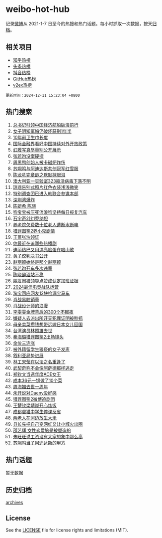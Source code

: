 # weibo-hot-hub

记录[微博](https://www.weibo.com)从 2021-1-7 日至今的热搜和热门话题。每小时抓取一次数据，按天[归档](archives)。

## 相关项目

- [知乎热榜](https://github.com/snaildev/zhihu-hot-hub)
- [头条热榜](https://github.com/snaildev/toutiao-hot-hub)
- [抖音热榜](https://github.com/snaildev/douyin-hot-hub)
- [GitHub热榜](https://github.com/snaildev/github-hot-hub)
- [v2ex热榜](https://github.com/snaildev/v2ex-hot-hub)


`更新时间：2024-12-11 15:23:04 +0800`

## 热门搜索

1. [总书记引领中国经济航船破浪前行](https://m.weibo.cn/search?containerid=100103type%3D1%26t%3D10%26q%3D%23%E6%80%BB%E4%B9%A6%E8%AE%B0%E5%BC%95%E9%A2%86%E4%B8%AD%E5%9B%BD%E7%BB%8F%E6%B5%8E%E8%88%AA%E8%88%B9%E7%A0%B4%E6%B5%AA%E5%89%8D%E8%A1%8C%23&stream_entry_id=51&isnewpage=1&extparam=seat%3D1%26pos%3D0%26q%3D%2523%25E6%2580%25BB%25E4%25B9%25A6%25E8%25AE%25B0%25E5%25BC%2595%25E9%25A2%2586%25E4%25B8%25AD%25E5%259B%25BD%25E7%25BB%258F%25E6%25B5%258E%25E8%2588%25AA%25E8%2588%25B9%25E7%25A0%25B4%25E6%25B5%25AA%25E5%2589%258D%25E8%25A1%258C%2523%26cate%3D10103%26dgr%3D0%26c_type%3D51%26filter_type%3Drealtimehot%26stream_entry_id%3D51%26display_time%3D1733901783%26pre_seqid%3D17339017831980412484771)
1. [女子明知军婚仍破坏获刑1年半](https://m.weibo.cn/search?containerid=100103type%3D1%26t%3D10%26q%3D%23%E5%A5%B3%E5%AD%90%E6%98%8E%E7%9F%A5%E5%86%9B%E5%A9%9A%E4%BB%8D%E7%A0%B4%E5%9D%8F%E8%8E%B7%E5%88%911%E5%B9%B4%E5%8D%8A%23&stream_entry_id=31&isnewpage=1&extparam=seat%3D1%26c_type%3D31%26cate%3D5001%26dgr%3D0%26stream_entry_id%3D31%26q%3D%2523%25E5%25A5%25B3%25E5%25AD%2590%25E6%2598%258E%25E7%259F%25A5%25E5%2586%259B%25E5%25A9%259A%25E4%25BB%258D%25E7%25A0%25B4%25E5%259D%258F%25E8%258E%25B7%25E5%2588%25911%25E5%25B9%25B4%25E5%258D%258A%2523%26flag%3D2%26pos%3D0%26lcate%3D5001%26realpos%3D1%26filter_type%3Drealtimehot%26band_rank%3D1%26display_time%3D1733901783%26pre_seqid%3D17339017831980412484771)
1. [10年前卫生巾长度](https://m.weibo.cn/search?containerid=100103type%3D1%26t%3D10%26q%3D%2310%E5%B9%B4%E5%89%8D%E5%8D%AB%E7%94%9F%E5%B7%BE%E9%95%BF%E5%BA%A6%23&stream_entry_id=31&isnewpage=1&extparam=seat%3D1%26c_type%3D31%26cate%3D5001%26dgr%3D0%26stream_entry_id%3D31%26q%3D%252310%25E5%25B9%25B4%25E5%2589%258D%25E5%258D%25AB%25E7%2594%259F%25E5%25B7%25BE%25E9%2595%25BF%25E5%25BA%25A6%2523%26flag%3D0%26pos%3D1%26lcate%3D5001%26realpos%3D2%26filter_type%3Drealtimehot%26band_rank%3D2%26display_time%3D1733901783%26pre_seqid%3D17339017831980412484771)
1. [国际金融界看好中国持续对外开放政策](https://m.weibo.cn/search?containerid=100103type%3D1%26t%3D10%26q%3D%23%E5%9B%BD%E9%99%85%E9%87%91%E8%9E%8D%E7%95%8C%E7%9C%8B%E5%A5%BD%E4%B8%AD%E5%9B%BD%E6%8C%81%E7%BB%AD%E5%AF%B9%E5%A4%96%E5%BC%80%E6%94%BE%E6%94%BF%E7%AD%96%23&stream_entry_id=31&isnewpage=1&extparam=seat%3D1%26c_type%3D31%26cate%3D5001%26dgr%3D0%26stream_entry_id%3D31%26q%3D%2523%25E5%259B%25BD%25E9%2599%2585%25E9%2587%2591%25E8%259E%258D%25E7%2595%258C%25E7%259C%258B%25E5%25A5%25BD%25E4%25B8%25AD%25E5%259B%25BD%25E6%258C%2581%25E7%25BB%25AD%25E5%25AF%25B9%25E5%25A4%2596%25E5%25BC%2580%25E6%2594%25BE%25E6%2594%25BF%25E7%25AD%2596%2523%26flag%3D0%26pos%3D2%26lcate%3D5001%26realpos%3D3%26filter_type%3Drealtimehot%26band_rank%3D3%26display_time%3D1733901783%26pre_seqid%3D17339017831980412484771)
1. [虹膜写真尽量别公开展示](https://m.weibo.cn/search?containerid=100103type%3D1%26t%3D10%26q%3D%23%E8%99%B9%E8%86%9C%E5%86%99%E7%9C%9F%E5%B0%BD%E9%87%8F%E5%88%AB%E5%85%AC%E5%BC%80%E5%B1%95%E7%A4%BA%23&stream_entry_id=31&isnewpage=1&extparam=seat%3D1%26c_type%3D31%26cate%3D5001%26dgr%3D0%26stream_entry_id%3D31%26q%3D%2523%25E8%2599%25B9%25E8%2586%259C%25E5%2586%2599%25E7%259C%259F%25E5%25B0%25BD%25E9%2587%258F%25E5%2588%25AB%25E5%2585%25AC%25E5%25BC%2580%25E5%25B1%2595%25E7%25A4%25BA%2523%26flag%3D0%26pos%3D3%26lcate%3D5001%26realpos%3D4%26filter_type%3Drealtimehot%26band_rank%3D4%26display_time%3D1733901783%26pre_seqid%3D17339017831980412484771)
1. [张若昀没案硬探](https://m.weibo.cn/search?containerid=100103type%3D1%26t%3D10%26q%3D%23%E5%BC%A0%E8%8B%A5%E6%98%80%E6%B2%A1%E6%A1%88%E7%A1%AC%E6%8E%A2%23&stream_entry_id=31&isnewpage=1&extparam=seat%3D1%26c_type%3D31%26cate%3D5001%26dgr%3D0%26stream_entry_id%3D31%26q%3D%2523%25E5%25BC%25A0%25E8%258B%25A5%25E6%2598%2580%25E6%25B2%25A1%25E6%25A1%2588%25E7%25A1%25AC%25E6%258E%25A2%2523%26flag%3D1%26pos%3D4%26lcate%3D5001%26realpos%3D5%26filter_type%3Drealtimehot%26band_rank%3D5%26display_time%3D1733901783%26pre_seqid%3D17339017831980412484771)
1. [周黑鸭创始人被卡磁炉炸伤](https://m.weibo.cn/search?containerid=100103type%3D1%26t%3D10%26q%3D%23%E5%91%A8%E9%BB%91%E9%B8%AD%E5%88%9B%E5%A7%8B%E4%BA%BA%E8%A2%AB%E5%8D%A1%E7%A3%81%E7%82%89%E7%82%B8%E4%BC%A4%23&stream_entry_id=31&isnewpage=1&extparam=seat%3D1%26c_type%3D31%26cate%3D5001%26dgr%3D0%26stream_entry_id%3D31%26q%3D%2523%25E5%2591%25A8%25E9%25BB%2591%25E9%25B8%25AD%25E5%2588%259B%25E5%25A7%258B%25E4%25BA%25BA%25E8%25A2%25AB%25E5%258D%25A1%25E7%25A3%2581%25E7%2582%2589%25E7%2582%25B8%25E4%25BC%25A4%2523%26flag%3D0%26pos%3D5%26lcate%3D5001%26realpos%3D6%26filter_type%3Drealtimehot%26band_rank%3D6%26display_time%3D1733901783%26pre_seqid%3D17339017831980412484771)
1. [苏翊鸣与阿迪达斯共创冠军红雪服](https://m.weibo.cn/search?containerid=100103type%3D1%26t%3D10%26q%3D%23%E8%8B%8F%E7%BF%8A%E9%B8%A3%E4%B8%8E%E9%98%BF%E8%BF%AA%E8%BE%BE%E6%96%AF%E5%85%B1%E5%88%9B%E5%86%A0%E5%86%9B%E7%BA%A2%E9%9B%AA%E6%9C%8D%23&stream_entry_id=31&isnewpage=1&extparam=seat%3D1%26c_type%3D31%26is_ad_pos%3D1%26cate%3D5001%26dgr%3D0%26stream_entry_id%3D31%26q%3D%2523%25E8%258B%258F%25E7%25BF%258A%25E9%25B8%25A3%25E4%25B8%258E%25E9%2598%25BF%25E8%25BF%25AA%25E8%25BE%25BE%25E6%2596%25AF%25E5%2585%25B1%25E5%2588%259B%25E5%2586%25A0%25E5%2586%259B%25E7%25BA%25A2%25E9%259B%25AA%25E6%259C%258D%2523%26topic_ad%3D1%26adid%3D267734%26filter_type%3Drealtimehot%26pos%3D6%26lcate%3D5001%26band_rank%3D7%26display_time%3D1733901783%26pre_seqid%3D17339017831980412484771)
1. [陈龙吼完章龄之默默抹眼泪](https://m.weibo.cn/search?containerid=100103type%3D1%26t%3D10%26q%3D%E9%99%88%E9%BE%99%E5%90%BC%E5%AE%8C%E7%AB%A0%E9%BE%84%E4%B9%8B%E9%BB%98%E9%BB%98%E6%8A%B9%E7%9C%BC%E6%B3%AA&stream_entry_id=31&isnewpage=1&extparam=seat%3D1%26c_type%3D31%26cate%3D5001%26dgr%3D0%26stream_entry_id%3D31%26q%3D%25E9%2599%2588%25E9%25BE%2599%25E5%2590%25BC%25E5%25AE%258C%25E7%25AB%25A0%25E9%25BE%2584%25E4%25B9%258B%25E9%25BB%2598%25E9%25BB%2598%25E6%258A%25B9%25E7%259C%25BC%25E6%25B3%25AA%26flag%3D1%26pos%3D7%26lcate%3D5001%26realpos%3D7%26filter_type%3Drealtimehot%26band_rank%3D7%26display_time%3D1733901783%26pre_seqid%3D17339017831980412484771)
1. [澳大利亚一实验室323瓶活病毒下落不明](https://m.weibo.cn/search?containerid=100103type%3D1%26t%3D10%26q%3D%23%E6%BE%B3%E5%A4%A7%E5%88%A9%E4%BA%9A%E4%B8%80%E5%AE%9E%E9%AA%8C%E5%AE%A4323%E7%93%B6%E6%B4%BB%E7%97%85%E6%AF%92%E4%B8%8B%E8%90%BD%E4%B8%8D%E6%98%8E%23&stream_entry_id=31&isnewpage=1&extparam=seat%3D1%26c_type%3D31%26cate%3D5001%26dgr%3D0%26stream_entry_id%3D31%26q%3D%2523%25E6%25BE%25B3%25E5%25A4%25A7%25E5%2588%25A9%25E4%25BA%259A%25E4%25B8%2580%25E5%25AE%259E%25E9%25AA%258C%25E5%25AE%25A4323%25E7%2593%25B6%25E6%25B4%25BB%25E7%2597%2585%25E6%25AF%2592%25E4%25B8%258B%25E8%2590%25BD%25E4%25B8%258D%25E6%2598%258E%2523%26flag%3D0%26pos%3D8%26lcate%3D5001%26realpos%3D8%26filter_type%3Drealtimehot%26band_rank%3D8%26display_time%3D1733901783%26pre_seqid%3D17339017831980412484771)
1. [琼瑶告别式照片红色衣装浅浅微笑](https://m.weibo.cn/search?containerid=100103type%3D1%26t%3D10%26q%3D%23%E7%90%BC%E7%91%B6%E5%91%8A%E5%88%AB%E5%BC%8F%E7%85%A7%E7%89%87%E7%BA%A2%E8%89%B2%E8%A1%A3%E8%A3%85%E6%B5%85%E6%B5%85%E5%BE%AE%E7%AC%91%23&stream_entry_id=31&isnewpage=1&extparam=seat%3D1%26c_type%3D31%26cate%3D5001%26dgr%3D0%26stream_entry_id%3D31%26q%3D%2523%25E7%2590%25BC%25E7%2591%25B6%25E5%2591%258A%25E5%2588%25AB%25E5%25BC%258F%25E7%2585%25A7%25E7%2589%2587%25E7%25BA%25A2%25E8%2589%25B2%25E8%25A1%25A3%25E8%25A3%2585%25E6%25B5%2585%25E6%25B5%2585%25E5%25BE%25AE%25E7%25AC%2591%2523%26flag%3D1%26pos%3D9%26lcate%3D5001%26realpos%3D9%26filter_type%3Drealtimehot%26band_rank%3D9%26display_time%3D1733901783%26pre_seqid%3D17339017831980412484771)
1. [特别调查团已进入韩联合参谋本部](https://m.weibo.cn/search?containerid=100103type%3D1%26t%3D10%26q%3D%23%E7%89%B9%E5%88%AB%E8%B0%83%E6%9F%A5%E5%9B%A2%E5%B7%B2%E8%BF%9B%E5%85%A5%E9%9F%A9%E8%81%94%E5%90%88%E5%8F%82%E8%B0%8B%E6%9C%AC%E9%83%A8%23&stream_entry_id=31&isnewpage=1&extparam=seat%3D1%26c_type%3D31%26cate%3D5001%26dgr%3D0%26stream_entry_id%3D31%26q%3D%2523%25E7%2589%25B9%25E5%2588%25AB%25E8%25B0%2583%25E6%259F%25A5%25E5%259B%25A2%25E5%25B7%25B2%25E8%25BF%259B%25E5%2585%25A5%25E9%259F%25A9%25E8%2581%2594%25E5%2590%2588%25E5%258F%2582%25E8%25B0%258B%25E6%259C%25AC%25E9%2583%25A8%2523%26flag%3D1%26pos%3D10%26lcate%3D5001%26realpos%3D10%26filter_type%3Drealtimehot%26band_rank%3D10%26display_time%3D1733901783%26pre_seqid%3D17339017831980412484771)
1. [深圳湾爆炸](https://m.weibo.cn/search?containerid=100103type%3D1%26t%3D10%26q%3D%E6%B7%B1%E5%9C%B3%E6%B9%BE%E7%88%86%E7%82%B8&stream_entry_id=31&isnewpage=1&extparam=seat%3D1%26c_type%3D31%26cate%3D5001%26dgr%3D0%26stream_entry_id%3D31%26q%3D%25E6%25B7%25B1%25E5%259C%25B3%25E6%25B9%25BE%25E7%2588%2586%25E7%2582%25B8%26flag%3D1%26pos%3D11%26lcate%3D5001%26realpos%3D11%26filter_type%3Drealtimehot%26band_rank%3D11%26display_time%3D1733901783%26pre_seqid%3D17339017831980412484771)
1. [陈妍希 陈晓](https://m.weibo.cn/search?containerid=100103type%3D1%26t%3D10%26q%3D%E9%99%88%E5%A6%8D%E5%B8%8C+%E9%99%88%E6%99%93&stream_entry_id=31&isnewpage=1&extparam=seat%3D1%26c_type%3D31%26cate%3D5001%26dgr%3D0%26stream_entry_id%3D31%26q%3D%25E9%2599%2588%25E5%25A6%258D%25E5%25B8%258C%2520%25E9%2599%2588%25E6%2599%2593%26flag%3D2%26pos%3D12%26lcate%3D5001%26realpos%3D12%26filter_type%3Drealtimehot%26band_rank%3D12%26display_time%3D1733901783%26pre_seqid%3D17339017831980412484771)
1. [狗宝宝被压死流浪狗坚持每日报复汽车](https://m.weibo.cn/search?containerid=100103type%3D1%26t%3D10%26q%3D%23%E7%8B%97%E5%AE%9D%E5%AE%9D%E8%A2%AB%E5%8E%8B%E6%AD%BB%E6%B5%81%E6%B5%AA%E7%8B%97%E5%9D%9A%E6%8C%81%E6%AF%8F%E6%97%A5%E6%8A%A5%E5%A4%8D%E6%B1%BD%E8%BD%A6%23&stream_entry_id=31&isnewpage=1&extparam=seat%3D1%26c_type%3D31%26cate%3D5001%26dgr%3D0%26stream_entry_id%3D31%26q%3D%2523%25E7%258B%2597%25E5%25AE%259D%25E5%25AE%259D%25E8%25A2%25AB%25E5%258E%258B%25E6%25AD%25BB%25E6%25B5%2581%25E6%25B5%25AA%25E7%258B%2597%25E5%259D%259A%25E6%258C%2581%25E6%25AF%258F%25E6%2597%25A5%25E6%258A%25A5%25E5%25A4%258D%25E6%25B1%25BD%25E8%25BD%25A6%2523%26flag%3D1%26pos%3D13%26lcate%3D5001%26realpos%3D13%26filter_type%3Drealtimehot%26band_rank%3D13%26display_time%3D1733901783%26pre_seqid%3D17339017831980412484771)
1. [石宇奇2比1乔纳坦](https://m.weibo.cn/search?containerid=100103type%3D1%26t%3D10%26q%3D%E7%9F%B3%E5%AE%87%E5%A5%872%E6%AF%941%E4%B9%94%E7%BA%B3%E5%9D%A6&stream_entry_id=31&isnewpage=1&extparam=seat%3D1%26c_type%3D31%26cate%3D5001%26dgr%3D0%26stream_entry_id%3D31%26q%3D%25E7%259F%25B3%25E5%25AE%2587%25E5%25A5%25872%25E6%25AF%25941%25E4%25B9%2594%25E7%25BA%25B3%25E5%259D%25A6%26flag%3D1%26pos%3D14%26lcate%3D5001%26realpos%3D14%26filter_type%3Drealtimehot%26band_rank%3D14%26display_time%3D1733901783%26pre_seqid%3D17339017831980412484771)
1. [养老院欠费数十位老人遭断水断电](https://m.weibo.cn/search?containerid=100103type%3D1%26t%3D10%26q%3D%23%E5%85%BB%E8%80%81%E9%99%A2%E6%AC%A0%E8%B4%B9%E6%95%B0%E5%8D%81%E4%BD%8D%E8%80%81%E4%BA%BA%E9%81%AD%E6%96%AD%E6%B0%B4%E6%96%AD%E7%94%B5%23&stream_entry_id=31&isnewpage=1&extparam=seat%3D1%26c_type%3D31%26cate%3D5001%26dgr%3D0%26stream_entry_id%3D31%26q%3D%2523%25E5%2585%25BB%25E8%2580%2581%25E9%2599%25A2%25E6%25AC%25A0%25E8%25B4%25B9%25E6%2595%25B0%25E5%258D%2581%25E4%25BD%258D%25E8%2580%2581%25E4%25BA%25BA%25E9%2581%25AD%25E6%2596%25AD%25E6%25B0%25B4%25E6%2596%25AD%25E7%2594%25B5%2523%26flag%3D1%26pos%3D15%26lcate%3D5001%26realpos%3D15%26filter_type%3Drealtimehot%26band_rank%3D15%26display_time%3D1733901783%26pre_seqid%3D17339017831980412484771)
1. [猎罪图鉴2养小鬼剧情](https://m.weibo.cn/search?containerid=100103type%3D1%26t%3D10%26q%3D%23%E7%8C%8E%E7%BD%AA%E5%9B%BE%E9%89%B42%E5%85%BB%E5%B0%8F%E9%AC%BC%E5%89%A7%E6%83%85%23&stream_entry_id=31&isnewpage=1&extparam=seat%3D1%26c_type%3D31%26cate%3D5001%26dgr%3D0%26stream_entry_id%3D31%26q%3D%2523%25E7%258C%258E%25E7%25BD%25AA%25E5%259B%25BE%25E9%2589%25B42%25E5%2585%25BB%25E5%25B0%258F%25E9%25AC%25BC%25E5%2589%25A7%25E6%2583%2585%2523%26flag%3D1%26pos%3D16%26lcate%3D5001%26realpos%3D16%26filter_type%3Drealtimehot%26band_rank%3D16%26display_time%3D1733901783%26pre_seqid%3D17339017831980412484771)
1. [王蔷张浩领证](https://m.weibo.cn/search?containerid=100103type%3D1%26t%3D10%26q%3D%23%E7%8E%8B%E8%94%B7%E5%BC%A0%E6%B5%A9%E9%A2%86%E8%AF%81%23&stream_entry_id=31&isnewpage=1&extparam=seat%3D1%26c_type%3D31%26cate%3D5001%26dgr%3D0%26stream_entry_id%3D31%26q%3D%2523%25E7%258E%258B%25E8%2594%25B7%25E5%25BC%25A0%25E6%25B5%25A9%25E9%25A2%2586%25E8%25AF%2581%2523%26flag%3D2%26pos%3D17%26lcate%3D5001%26realpos%3D17%26filter_type%3Drealtimehot%26band_rank%3D17%26display_time%3D1733901783%26pre_seqid%3D17339017831980412484771)
1. [你最近在追哪些热播剧](https://m.weibo.cn/search?containerid=100103type%3D1%26t%3D10%26q%3D%23%E4%BD%A0%E6%9C%80%E8%BF%91%E5%9C%A8%E8%BF%BD%E5%93%AA%E4%BA%9B%E7%83%AD%E6%92%AD%E5%89%A7%23&stream_entry_id=31&isnewpage=1&extparam=seat%3D1%26c_type%3D31%26cate%3D5001%26dgr%3D0%26stream_entry_id%3D31%26q%3D%2523%25E4%25BD%25A0%25E6%259C%2580%25E8%25BF%2591%25E5%259C%25A8%25E8%25BF%25BD%25E5%2593%25AA%25E4%25BA%259B%25E7%2583%25AD%25E6%2592%25AD%25E5%2589%25A7%2523%26flag%3D1%26pos%3D18%26lcate%3D5001%26realpos%3D18%26filter_type%3Drealtimehot%26band_rank%3D18%26display_time%3D1733901783%26pre_seqid%3D17339017831980412484771)
1. [迪丽热巴又用漂亮脸蛋在唱山歌](https://m.weibo.cn/search?containerid=100103type%3D1%26t%3D10%26q%3D%23%E8%BF%AA%E4%B8%BD%E7%83%AD%E5%B7%B4%E5%8F%88%E7%94%A8%E6%BC%82%E4%BA%AE%E8%84%B8%E8%9B%8B%E5%9C%A8%E5%94%B1%E5%B1%B1%E6%AD%8C%23&stream_entry_id=31&isnewpage=1&extparam=seat%3D1%26c_type%3D31%26cate%3D5001%26dgr%3D0%26stream_entry_id%3D31%26q%3D%2523%25E8%25BF%25AA%25E4%25B8%25BD%25E7%2583%25AD%25E5%25B7%25B4%25E5%258F%2588%25E7%2594%25A8%25E6%25BC%2582%25E4%25BA%25AE%25E8%2584%25B8%25E8%259B%258B%25E5%259C%25A8%25E5%2594%25B1%25E5%25B1%25B1%25E6%25AD%258C%2523%26flag%3D0%26pos%3D19%26lcate%3D5001%26realpos%3D19%26filter_type%3Drealtimehot%26band_rank%3D19%26display_time%3D1733901783%26pre_seqid%3D17339017831980412484771)
1. [黄子佼判决书公开](https://m.weibo.cn/search?containerid=100103type%3D1%26t%3D10%26q%3D%23%E9%BB%84%E5%AD%90%E4%BD%BC%E5%88%A4%E5%86%B3%E4%B9%A6%E5%85%AC%E5%BC%80%23&stream_entry_id=31&isnewpage=1&extparam=seat%3D1%26c_type%3D31%26cate%3D5001%26dgr%3D0%26stream_entry_id%3D31%26q%3D%2523%25E9%25BB%2584%25E5%25AD%2590%25E4%25BD%25BC%25E5%2588%25A4%25E5%2586%25B3%25E4%25B9%25A6%25E5%2585%25AC%25E5%25BC%2580%2523%26flag%3D1%26pos%3D20%26lcate%3D5001%26realpos%3D20%26filter_type%3Drealtimehot%26band_rank%3D20%26display_time%3D1733901783%26pre_seqid%3D17339017831980412484771)
1. [赵丽颖始终是那个赵丽颖](https://m.weibo.cn/search?containerid=100103type%3D1%26t%3D10%26q%3D%23%E8%B5%B5%E4%B8%BD%E9%A2%96%E5%A7%8B%E7%BB%88%E6%98%AF%E9%82%A3%E4%B8%AA%E8%B5%B5%E4%B8%BD%E9%A2%96%23&stream_entry_id=31&isnewpage=1&extparam=seat%3D1%26c_type%3D31%26cate%3D5001%26dgr%3D0%26stream_entry_id%3D31%26q%3D%2523%25E8%25B5%25B5%25E4%25B8%25BD%25E9%25A2%2596%25E5%25A7%258B%25E7%25BB%2588%25E6%2598%25AF%25E9%2582%25A3%25E4%25B8%25AA%25E8%25B5%25B5%25E4%25B8%25BD%25E9%25A2%2596%2523%26flag%3D1%26pos%3D21%26lcate%3D5001%26realpos%3D21%26filter_type%3Drealtimehot%26band_rank%3D21%26display_time%3D1733901783%26pre_seqid%3D17339017831980412484771)
1. [张若昀开车多次违章](https://m.weibo.cn/search?containerid=100103type%3D1%26t%3D10%26q%3D%23%E5%BC%A0%E8%8B%A5%E6%98%80%E5%BC%80%E8%BD%A6%E5%A4%9A%E6%AC%A1%E8%BF%9D%E7%AB%A0%23&stream_entry_id=31&isnewpage=1&extparam=seat%3D1%26c_type%3D31%26cate%3D5001%26dgr%3D0%26stream_entry_id%3D31%26q%3D%2523%25E5%25BC%25A0%25E8%258B%25A5%25E6%2598%2580%25E5%25BC%2580%25E8%25BD%25A6%25E5%25A4%259A%25E6%25AC%25A1%25E8%25BF%259D%25E7%25AB%25A0%2523%26flag%3D2%26pos%3D22%26lcate%3D5001%26realpos%3D22%26filter_type%3Drealtimehot%26band_rank%3D22%26display_time%3D1733901783%26pre_seqid%3D17339017831980412484771)
1. [陈晓醉酒站不稳](https://m.weibo.cn/search?containerid=100103type%3D1%26t%3D10%26q%3D%23%E9%99%88%E6%99%93%E9%86%89%E9%85%92%E7%AB%99%E4%B8%8D%E7%A8%B3%23&stream_entry_id=31&isnewpage=1&extparam=seat%3D1%26c_type%3D31%26cate%3D5001%26dgr%3D0%26stream_entry_id%3D31%26q%3D%2523%25E9%2599%2588%25E6%2599%2593%25E9%2586%2589%25E9%2585%2592%25E7%25AB%2599%25E4%25B8%258D%25E7%25A8%25B3%2523%26flag%3D2%26pos%3D23%26lcate%3D5001%26realpos%3D23%26filter_type%3Drealtimehot%26band_rank%3D23%26display_time%3D1733901783%26pre_seqid%3D17339017831980412484771)
1. [朋友圈被领导点赞成认定加班证据](https://m.weibo.cn/search?containerid=100103type%3D1%26t%3D10%26q%3D%23%E6%9C%8B%E5%8F%8B%E5%9C%88%E8%A2%AB%E9%A2%86%E5%AF%BC%E7%82%B9%E8%B5%9E%E6%88%90%E8%AE%A4%E5%AE%9A%E5%8A%A0%E7%8F%AD%E8%AF%81%E6%8D%AE%23&stream_entry_id=31&isnewpage=1&extparam=seat%3D1%26c_type%3D31%26cate%3D5001%26dgr%3D0%26stream_entry_id%3D31%26q%3D%2523%25E6%259C%258B%25E5%258F%258B%25E5%259C%2588%25E8%25A2%25AB%25E9%25A2%2586%25E5%25AF%25BC%25E7%2582%25B9%25E8%25B5%259E%25E6%2588%2590%25E8%25AE%25A4%25E5%25AE%259A%25E5%258A%25A0%25E7%258F%25AD%25E8%25AF%2581%25E6%258D%25AE%2523%26flag%3D0%26pos%3D24%26lcate%3D5001%26realpos%3D24%26filter_type%3Drealtimehot%26band_rank%3D24%26display_time%3D1733901783%26pre_seqid%3D17339017831980412484771)
1. [2024最佳电竞战队运营](https://m.weibo.cn/search?containerid=100103type%3D1%26t%3D10%26q%3D%232024%E6%9C%80%E4%BD%B3%E7%94%B5%E7%AB%9E%E6%88%98%E9%98%9F%E8%BF%90%E8%90%A5%23&stream_entry_id=31&isnewpage=1&extparam=seat%3D1%26c_type%3D31%26cate%3D5001%26dgr%3D0%26stream_entry_id%3D31%26q%3D%25232024%25E6%259C%2580%25E4%25BD%25B3%25E7%2594%25B5%25E7%25AB%259E%25E6%2588%2598%25E9%2598%259F%25E8%25BF%2590%25E8%2590%25A5%2523%26flag%3D1%26pos%3D25%26lcate%3D5001%26realpos%3D25%26filter_type%3Drealtimehot%26band_rank%3D25%26display_time%3D1733901783%26pre_seqid%3D17339017831980412484771)
1. [淘宝回应网友12块捡漏宝马车](https://m.weibo.cn/search?containerid=100103type%3D1%26t%3D10%26q%3D%23%E6%B7%98%E5%AE%9D%E5%9B%9E%E5%BA%94%E7%BD%91%E5%8F%8B12%E5%9D%97%E6%8D%A1%E6%BC%8F%E5%AE%9D%E9%A9%AC%E8%BD%A6%23&stream_entry_id=31&isnewpage=1&extparam=seat%3D1%26c_type%3D31%26cate%3D5001%26dgr%3D0%26stream_entry_id%3D31%26q%3D%2523%25E6%25B7%2598%25E5%25AE%259D%25E5%259B%259E%25E5%25BA%2594%25E7%25BD%2591%25E5%258F%258B12%25E5%259D%2597%25E6%258D%25A1%25E6%25BC%258F%25E5%25AE%259D%25E9%25A9%25AC%25E8%25BD%25A6%2523%26flag%3D0%26pos%3D26%26lcate%3D5001%26realpos%3D26%26filter_type%3Drealtimehot%26band_rank%3D26%26display_time%3D1733901783%26pre_seqid%3D17339017831980412484771)
1. [肖战黑胶销量](https://m.weibo.cn/search?containerid=100103type%3D1%26t%3D10%26q%3D%23%E8%82%96%E6%88%98%E9%BB%91%E8%83%B6%E9%94%80%E9%87%8F%23&stream_entry_id=31&isnewpage=1&extparam=seat%3D1%26c_type%3D31%26cate%3D5001%26dgr%3D0%26stream_entry_id%3D31%26q%3D%2523%25E8%2582%2596%25E6%2588%2598%25E9%25BB%2591%25E8%2583%25B6%25E9%2594%2580%25E9%2587%258F%2523%26flag%3D0%26pos%3D27%26lcate%3D5001%26realpos%3D27%26filter_type%3Drealtimehot%26band_rank%3D27%26display_time%3D1733901783%26pre_seqid%3D17339017831980412484771)
1. [肖战设计师的浪漫](https://m.weibo.cn/search?containerid=100103type%3D1%26t%3D10%26q%3D%23%E8%82%96%E6%88%98%E8%AE%BE%E8%AE%A1%E5%B8%88%E7%9A%84%E6%B5%AA%E6%BC%AB%23&stream_entry_id=31&isnewpage=1&extparam=seat%3D1%26c_type%3D31%26cate%3D5001%26dgr%3D0%26stream_entry_id%3D31%26q%3D%2523%25E8%2582%2596%25E6%2588%2598%25E8%25AE%25BE%25E8%25AE%25A1%25E5%25B8%2588%25E7%259A%2584%25E6%25B5%25AA%25E6%25BC%25AB%2523%26flag%3D1%26pos%3D28%26lcate%3D5001%26realpos%3D28%26filter_type%3Drealtimehot%26band_rank%3D28%26display_time%3D1733901783%26pre_seqid%3D17339017831980412484771)
1. [李雯雯金牌背后的300个不眠夜](https://m.weibo.cn/search?containerid=100103type%3D1%26t%3D10%26q%3D%23%E6%9D%8E%E9%9B%AF%E9%9B%AF%E9%87%91%E7%89%8C%E8%83%8C%E5%90%8E%E7%9A%84300%E4%B8%AA%E4%B8%8D%E7%9C%A0%E5%A4%9C%23&stream_entry_id=31&isnewpage=1&extparam=seat%3D1%26c_type%3D31%26cate%3D5001%26dgr%3D0%26stream_entry_id%3D31%26q%3D%2523%25E6%259D%258E%25E9%259B%25AF%25E9%259B%25AF%25E9%2587%2591%25E7%2589%258C%25E8%2583%258C%25E5%2590%258E%25E7%259A%2584300%25E4%25B8%25AA%25E4%25B8%258D%25E7%259C%25A0%25E5%25A4%259C%2523%26flag%3D0%26pos%3D29%26lcate%3D5001%26realpos%3D29%26filter_type%3Drealtimehot%26band_rank%3D29%26display_time%3D1733901783%26pre_seqid%3D17339017831980412484771)
1. [嫌疑人去派出所开无犯罪证明被秒抓](https://m.weibo.cn/search?containerid=100103type%3D1%26t%3D10%26q%3D%23%E5%AB%8C%E7%96%91%E4%BA%BA%E5%8E%BB%E6%B4%BE%E5%87%BA%E6%89%80%E5%BC%80%E6%97%A0%E7%8A%AF%E7%BD%AA%E8%AF%81%E6%98%8E%E8%A2%AB%E7%A7%92%E6%8A%93%23&stream_entry_id=31&isnewpage=1&extparam=seat%3D1%26c_type%3D31%26cate%3D5001%26dgr%3D0%26stream_entry_id%3D31%26q%3D%2523%25E5%25AB%258C%25E7%2596%2591%25E4%25BA%25BA%25E5%258E%25BB%25E6%25B4%25BE%25E5%2587%25BA%25E6%2589%2580%25E5%25BC%2580%25E6%2597%25A0%25E7%258A%25AF%25E7%25BD%25AA%25E8%25AF%2581%25E6%2598%258E%25E8%25A2%25AB%25E7%25A7%2592%25E6%258A%2593%2523%26flag%3D1%26pos%3D30%26lcate%3D5001%26realpos%3D30%26filter_type%3Drealtimehot%26band_rank%3D30%26display_time%3D1733901783%26pre_seqid%3D17339017831980412484771)
1. [母亲卖菜攒钱想带远嫁日本女儿回国](https://m.weibo.cn/search?containerid=100103type%3D1%26t%3D10%26q%3D%23%E6%AF%8D%E4%BA%B2%E5%8D%96%E8%8F%9C%E6%94%92%E9%92%B1%E6%83%B3%E5%B8%A6%E8%BF%9C%E5%AB%81%E6%97%A5%E6%9C%AC%E5%A5%B3%E5%84%BF%E5%9B%9E%E5%9B%BD%23&stream_entry_id=31&isnewpage=1&extparam=seat%3D1%26c_type%3D31%26cate%3D5001%26dgr%3D0%26stream_entry_id%3D31%26q%3D%2523%25E6%25AF%258D%25E4%25BA%25B2%25E5%258D%2596%25E8%258F%259C%25E6%2594%2592%25E9%2592%25B1%25E6%2583%25B3%25E5%25B8%25A6%25E8%25BF%259C%25E5%25AB%2581%25E6%2597%25A5%25E6%259C%25AC%25E5%25A5%25B3%25E5%2584%25BF%25E5%259B%259E%25E5%259B%25BD%2523%26flag%3D1%26pos%3D31%26lcate%3D5001%26realpos%3D31%26filter_type%3Drealtimehot%26band_rank%3D31%26display_time%3D1733901783%26pre_seqid%3D17339017831980412484771)
1. [台湾演员林照雄去世](https://m.weibo.cn/search?containerid=100103type%3D1%26t%3D10%26q%3D%23%E5%8F%B0%E6%B9%BE%E6%BC%94%E5%91%98%E6%9E%97%E7%85%A7%E9%9B%84%E5%8E%BB%E4%B8%96%23&stream_entry_id=31&isnewpage=1&extparam=seat%3D1%26c_type%3D31%26cate%3D5001%26dgr%3D0%26stream_entry_id%3D31%26q%3D%2523%25E5%258F%25B0%25E6%25B9%25BE%25E6%25BC%2594%25E5%2591%2598%25E6%259E%2597%25E7%2585%25A7%25E9%259B%2584%25E5%258E%25BB%25E4%25B8%2596%2523%26flag%3D1%26pos%3D32%26lcate%3D5001%26realpos%3D32%26filter_type%3Drealtimehot%26band_rank%3D32%26display_time%3D1733901783%26pre_seqid%3D17339017831980412484771)
1. [秦海璐猎罪图鉴2出场镜头](https://m.weibo.cn/search?containerid=100103type%3D1%26t%3D10%26q%3D%23%E7%A7%A6%E6%B5%B7%E7%92%90%E7%8C%8E%E7%BD%AA%E5%9B%BE%E9%89%B42%E5%87%BA%E5%9C%BA%E9%95%9C%E5%A4%B4%23&stream_entry_id=31&isnewpage=1&extparam=seat%3D1%26c_type%3D31%26cate%3D5001%26dgr%3D0%26stream_entry_id%3D31%26q%3D%2523%25E7%25A7%25A6%25E6%25B5%25B7%25E7%2592%2590%25E7%258C%258E%25E7%25BD%25AA%25E5%259B%25BE%25E9%2589%25B42%25E5%2587%25BA%25E5%259C%25BA%25E9%2595%259C%25E5%25A4%25B4%2523%26flag%3D1%26pos%3D33%26lcate%3D5001%26realpos%3D33%26filter_type%3Drealtimehot%26band_rank%3D33%26display_time%3D1733901783%26pre_seqid%3D17339017831980412484771)
1. [金价三连涨](https://m.weibo.cn/search?containerid=100103type%3D1%26t%3D10%26q%3D%23%E9%87%91%E4%BB%B7%E4%B8%89%E8%BF%9E%E6%B6%A8%23&stream_entry_id=31&isnewpage=1&extparam=seat%3D1%26c_type%3D31%26cate%3D5001%26dgr%3D0%26stream_entry_id%3D31%26q%3D%2523%25E9%2587%2591%25E4%25BB%25B7%25E4%25B8%2589%25E8%25BF%259E%25E6%25B6%25A8%2523%26flag%3D1%26pos%3D34%26lcate%3D5001%26realpos%3D34%26filter_type%3Drealtimehot%26band_rank%3D34%26display_time%3D1733901783%26pre_seqid%3D17339017831980412484771)
1. [被外籍留学生猥亵的女子发声](https://m.weibo.cn/search?containerid=100103type%3D1%26t%3D10%26q%3D%23%E8%A2%AB%E5%A4%96%E7%B1%8D%E7%95%99%E5%AD%A6%E7%94%9F%E7%8C%A5%E4%BA%B5%E7%9A%84%E5%A5%B3%E5%AD%90%E5%8F%91%E5%A3%B0%23&stream_entry_id=31&isnewpage=1&extparam=seat%3D1%26c_type%3D31%26cate%3D5001%26dgr%3D0%26stream_entry_id%3D31%26q%3D%2523%25E8%25A2%25AB%25E5%25A4%2596%25E7%25B1%258D%25E7%2595%2599%25E5%25AD%25A6%25E7%2594%259F%25E7%258C%25A5%25E4%25BA%25B5%25E7%259A%2584%25E5%25A5%25B3%25E5%25AD%2590%25E5%258F%2591%25E5%25A3%25B0%2523%26flag%3D0%26pos%3D35%26lcate%3D5001%26realpos%3D35%26filter_type%3Drealtimehot%26band_rank%3D35%26display_time%3D1733901783%26pre_seqid%3D17339017831980412484771)
1. [叙利亚局势进展](https://m.weibo.cn/search?containerid=100103type%3D1%26t%3D10%26q%3D%23%E5%8F%99%E5%88%A9%E4%BA%9A%E5%B1%80%E5%8A%BF%E8%BF%9B%E5%B1%95%23&stream_entry_id=31&isnewpage=1&extparam=seat%3D1%26c_type%3D31%26cate%3D5001%26dgr%3D0%26stream_entry_id%3D31%26q%3D%2523%25E5%258F%2599%25E5%2588%25A9%25E4%25BA%259A%25E5%25B1%2580%25E5%258A%25BF%25E8%25BF%259B%25E5%25B1%2595%2523%26flag%3D0%26pos%3D36%26lcate%3D5001%26realpos%3D36%26filter_type%3Drealtimehot%26band_rank%3D36%26display_time%3D1733901783%26pre_seqid%3D17339017831980412484771)
1. [林工宋莹在以法之名重逢了](https://m.weibo.cn/search?containerid=100103type%3D1%26t%3D10%26q%3D%E6%9E%97%E5%B7%A5%E5%AE%8B%E8%8E%B9%E5%9C%A8%E4%BB%A5%E6%B3%95%E4%B9%8B%E5%90%8D%E9%87%8D%E9%80%A2%E4%BA%86&stream_entry_id=31&isnewpage=1&extparam=seat%3D1%26c_type%3D31%26cate%3D5001%26dgr%3D0%26stream_entry_id%3D31%26q%3D%25E6%259E%2597%25E5%25B7%25A5%25E5%25AE%258B%25E8%258E%25B9%25E5%259C%25A8%25E4%25BB%25A5%25E6%25B3%2595%25E4%25B9%258B%25E5%2590%258D%25E9%2587%258D%25E9%2580%25A2%25E4%25BA%2586%26flag%3D1%26pos%3D37%26lcate%3D5001%26realpos%3D37%26filter_type%3Drealtimehot%26band_rank%3D37%26display_time%3D1733901783%26pre_seqid%3D17339017831980412484771)
1. [武契奇称不会像阿萨德那样逃走](https://m.weibo.cn/search?containerid=100103type%3D1%26t%3D10%26q%3D%23%E6%AD%A6%E5%A5%91%E5%A5%87%E7%A7%B0%E4%B8%8D%E4%BC%9A%E5%83%8F%E9%98%BF%E8%90%A8%E5%BE%B7%E9%82%A3%E6%A0%B7%E9%80%83%E8%B5%B0%23&stream_entry_id=31&isnewpage=1&extparam=seat%3D1%26c_type%3D31%26cate%3D5001%26dgr%3D0%26stream_entry_id%3D31%26q%3D%2523%25E6%25AD%25A6%25E5%25A5%2591%25E5%25A5%2587%25E7%25A7%25B0%25E4%25B8%258D%25E4%25BC%259A%25E5%2583%258F%25E9%2598%25BF%25E8%2590%25A8%25E5%25BE%25B7%25E9%2582%25A3%25E6%25A0%25B7%25E9%2580%2583%25E8%25B5%25B0%2523%26flag%3D1%26pos%3D38%26lcate%3D5001%26realpos%3D38%26filter_type%3Drealtimehot%26band_rank%3D38%26display_time%3D1733901783%26pre_seqid%3D17339017831980412484771)
1. [郑钦文当选年度ACE女王](https://m.weibo.cn/search?containerid=100103type%3D1%26t%3D10%26q%3D%23%E9%83%91%E9%92%A6%E6%96%87%E5%BD%93%E9%80%89%E5%B9%B4%E5%BA%A6ACE%E5%A5%B3%E7%8E%8B%23&stream_entry_id=31&isnewpage=1&extparam=seat%3D1%26c_type%3D31%26cate%3D5001%26dgr%3D0%26stream_entry_id%3D31%26q%3D%2523%25E9%2583%2591%25E9%2592%25A6%25E6%2596%2587%25E5%25BD%2593%25E9%2580%2589%25E5%25B9%25B4%25E5%25BA%25A6ACE%25E5%25A5%25B3%25E7%258E%258B%2523%26pos%3D39%26flag%3D0%26adid%3D267128%26lcate%3D5001%26realpos%3D39%26filter_type%3Drealtimehot%26band_rank%3D39%26display_time%3D1733901783%26pre_seqid%3D17339017831980412484771)
1. [成本36元一锅做了10个菜](https://m.weibo.cn/search?containerid=100103type%3D1%26t%3D10%26q%3D%E6%88%90%E6%9C%AC36%E5%85%83%E4%B8%80%E9%94%85%E5%81%9A%E4%BA%8610%E4%B8%AA%E8%8F%9C&stream_entry_id=31&isnewpage=1&extparam=seat%3D1%26c_type%3D31%26cate%3D5001%26dgr%3D0%26stream_entry_id%3D31%26q%3D%25E6%2588%2590%25E6%259C%25AC36%25E5%2585%2583%25E4%25B8%2580%25E9%2594%2585%25E5%2581%259A%25E4%25BA%258610%25E4%25B8%25AA%25E8%258F%259C%26flag%3D0%26pos%3D40%26lcate%3D5001%26realpos%3D40%26filter_type%3Drealtimehot%26band_rank%3D40%26display_time%3D1733901783%26pre_seqid%3D17339017831980412484771)
1. [周海媚去世一周年](https://m.weibo.cn/search?containerid=100103type%3D1%26t%3D10%26q%3D%23%E5%91%A8%E6%B5%B7%E5%AA%9A%E5%8E%BB%E4%B8%96%E4%B8%80%E5%91%A8%E5%B9%B4%23&stream_entry_id=31&isnewpage=1&extparam=seat%3D1%26c_type%3D31%26cate%3D5001%26dgr%3D0%26stream_entry_id%3D31%26q%3D%2523%25E5%2591%25A8%25E6%25B5%25B7%25E5%25AA%259A%25E5%258E%25BB%25E4%25B8%2596%25E4%25B8%2580%25E5%2591%25A8%25E5%25B9%25B4%2523%26flag%3D0%26pos%3D41%26lcate%3D5001%26realpos%3D41%26filter_type%3Drealtimehot%26band_rank%3D41%26display_time%3D1733901783%26pre_seqid%3D17339017831980412484771)
1. [朱开说对Daeny没好感](https://m.weibo.cn/search?containerid=100103type%3D1%26t%3D10%26q%3D%23%E6%9C%B1%E5%BC%80%E8%AF%B4%E5%AF%B9Daeny%E6%B2%A1%E5%A5%BD%E6%84%9F%23&stream_entry_id=31&isnewpage=1&extparam=seat%3D1%26c_type%3D31%26cate%3D5001%26dgr%3D0%26stream_entry_id%3D31%26q%3D%2523%25E6%259C%25B1%25E5%25BC%2580%25E8%25AF%25B4%25E5%25AF%25B9Daeny%25E6%25B2%25A1%25E5%25A5%25BD%25E6%2584%259F%2523%26flag%3D1%26pos%3D42%26lcate%3D5001%26realpos%3D42%26filter_type%3Drealtimehot%26band_rank%3D42%26display_time%3D1733901783%26pre_seqid%3D17339017831980412484771)
1. [猎罪图鉴2微博追剧团](https://m.weibo.cn/search?containerid=100103type%3D1%26t%3D10%26q%3D%23%E7%8C%8E%E7%BD%AA%E5%9B%BE%E9%89%B42%E5%BE%AE%E5%8D%9A%E8%BF%BD%E5%89%A7%E5%9B%A2%23&stream_entry_id=31&isnewpage=1&extparam=seat%3D1%26c_type%3D31%26cate%3D5001%26dgr%3D0%26stream_entry_id%3D31%26q%3D%2523%25E7%258C%258E%25E7%25BD%25AA%25E5%259B%25BE%25E9%2589%25B42%25E5%25BE%25AE%25E5%258D%259A%25E8%25BF%25BD%25E5%2589%25A7%25E5%259B%25A2%2523%26flag%3D1%26pos%3D43%26lcate%3D5001%26realpos%3D43%26filter_type%3Drealtimehot%26band_rank%3D43%26display_time%3D1733901783%26pre_seqid%3D17339017831980412484771)
1. [王楚钦梁靖崑开心炫饭](https://m.weibo.cn/search?containerid=100103type%3D1%26t%3D10%26q%3D%23%E7%8E%8B%E6%A5%9A%E9%92%A6%E6%A2%81%E9%9D%96%E5%B4%91%E5%BC%80%E5%BF%83%E7%82%AB%E9%A5%AD%23&stream_entry_id=31&isnewpage=1&extparam=seat%3D1%26c_type%3D31%26cate%3D5001%26dgr%3D0%26stream_entry_id%3D31%26q%3D%2523%25E7%258E%258B%25E6%25A5%259A%25E9%2592%25A6%25E6%25A2%2581%25E9%259D%2596%25E5%25B4%2591%25E5%25BC%2580%25E5%25BF%2583%25E7%2582%25AB%25E9%25A5%25AD%2523%26flag%3D1%26pos%3D44%26lcate%3D5001%26realpos%3D44%26filter_type%3Drealtimehot%26band_rank%3D44%26display_time%3D1733901783%26pre_seqid%3D17339017831980412484771)
1. [成都虐猫中学生停课反省](https://m.weibo.cn/search?containerid=100103type%3D1%26t%3D10%26q%3D%23%E6%88%90%E9%83%BD%E8%99%90%E7%8C%AB%E4%B8%AD%E5%AD%A6%E7%94%9F%E5%81%9C%E8%AF%BE%E5%8F%8D%E7%9C%81%23&stream_entry_id=31&isnewpage=1&extparam=seat%3D1%26c_type%3D31%26cate%3D5001%26dgr%3D0%26stream_entry_id%3D31%26q%3D%2523%25E6%2588%2590%25E9%2583%25BD%25E8%2599%2590%25E7%258C%25AB%25E4%25B8%25AD%25E5%25AD%25A6%25E7%2594%259F%25E5%2581%259C%25E8%25AF%25BE%25E5%258F%258D%25E7%259C%2581%2523%26flag%3D1%26pos%3D45%26lcate%3D5001%26realpos%3D45%26filter_type%3Drealtimehot%26band_rank%3D45%26display_time%3D1733901783%26pre_seqid%3D17339017831980412484771)
1. [两老人在河边放生大米](https://m.weibo.cn/search?containerid=100103type%3D1%26t%3D10%26q%3D%23%E4%B8%A4%E8%80%81%E4%BA%BA%E5%9C%A8%E6%B2%B3%E8%BE%B9%E6%94%BE%E7%94%9F%E5%A4%A7%E7%B1%B3%23&stream_entry_id=31&isnewpage=1&extparam=seat%3D1%26c_type%3D31%26cate%3D5001%26dgr%3D0%26stream_entry_id%3D31%26q%3D%2523%25E4%25B8%25A4%25E8%2580%2581%25E4%25BA%25BA%25E5%259C%25A8%25E6%25B2%25B3%25E8%25BE%25B9%25E6%2594%25BE%25E7%2594%259F%25E5%25A4%25A7%25E7%25B1%25B3%2523%26flag%3D0%26pos%3D46%26lcate%3D5001%26realpos%3D46%26filter_type%3Drealtimehot%26band_rank%3D46%26display_time%3D1733901783%26pre_seqid%3D17339017831980412484771)
1. [县长先把自己变网红又让小城火出圈](https://m.weibo.cn/search?containerid=100103type%3D1%26t%3D10%26q%3D%23%E5%8E%BF%E9%95%BF%E5%85%88%E6%8A%8A%E8%87%AA%E5%B7%B1%E5%8F%98%E7%BD%91%E7%BA%A2%E5%8F%88%E8%AE%A9%E5%B0%8F%E5%9F%8E%E7%81%AB%E5%87%BA%E5%9C%88%23&stream_entry_id=31&isnewpage=1&extparam=seat%3D1%26c_type%3D31%26cate%3D5001%26dgr%3D0%26stream_entry_id%3D31%26q%3D%2523%25E5%258E%25BF%25E9%2595%25BF%25E5%2585%2588%25E6%258A%258A%25E8%2587%25AA%25E5%25B7%25B1%25E5%258F%2598%25E7%25BD%2591%25E7%25BA%25A2%25E5%258F%2588%25E8%25AE%25A9%25E5%25B0%258F%25E5%259F%258E%25E7%2581%25AB%25E5%2587%25BA%25E5%259C%2588%2523%26flag%3D1%26pos%3D47%26lcate%3D5001%26realpos%3D47%26filter_type%3Drealtimehot%26band_rank%3D47%26display_time%3D1733901783%26pre_seqid%3D17339017831980412484771)
1. [邵艺辉 女性恋爱脑是被塑造的](https://m.weibo.cn/search?containerid=100103type%3D1%26t%3D10%26q%3D%E9%82%B5%E8%89%BA%E8%BE%89+%E5%A5%B3%E6%80%A7%E6%81%8B%E7%88%B1%E8%84%91%E6%98%AF%E8%A2%AB%E5%A1%91%E9%80%A0%E7%9A%84&stream_entry_id=31&isnewpage=1&extparam=seat%3D1%26c_type%3D31%26cate%3D5001%26dgr%3D0%26stream_entry_id%3D31%26q%3D%25E9%2582%25B5%25E8%2589%25BA%25E8%25BE%2589%2520%25E5%25A5%25B3%25E6%2580%25A7%25E6%2581%258B%25E7%2588%25B1%25E8%2584%2591%25E6%2598%25AF%25E8%25A2%25AB%25E5%25A1%2591%25E9%2580%25A0%25E7%259A%2584%26flag%3D1%26pos%3D48%26lcate%3D5001%26realpos%3D48%26filter_type%3Drealtimehot%26band_rank%3D48%26display_time%3D1733901783%26pre_seqid%3D17339017831980412484771)
1. [朱旺旺说工资没有大家想象中那么高](https://m.weibo.cn/search?containerid=100103type%3D1%26t%3D10%26q%3D%23%E6%9C%B1%E6%97%BA%E6%97%BA%E8%AF%B4%E5%B7%A5%E8%B5%84%E6%B2%A1%E6%9C%89%E5%A4%A7%E5%AE%B6%E6%83%B3%E8%B1%A1%E4%B8%AD%E9%82%A3%E4%B9%88%E9%AB%98%23&stream_entry_id=31&isnewpage=1&extparam=seat%3D1%26c_type%3D31%26cate%3D5001%26dgr%3D0%26stream_entry_id%3D31%26q%3D%2523%25E6%259C%25B1%25E6%2597%25BA%25E6%2597%25BA%25E8%25AF%25B4%25E5%25B7%25A5%25E8%25B5%2584%25E6%25B2%25A1%25E6%259C%2589%25E5%25A4%25A7%25E5%25AE%25B6%25E6%2583%25B3%25E8%25B1%25A1%25E4%25B8%25AD%25E9%2582%25A3%25E4%25B9%2588%25E9%25AB%2598%2523%26flag%3D0%26pos%3D49%26lcate%3D5001%26realpos%3D49%26filter_type%3Drealtimehot%26band_rank%3D49%26display_time%3D1733901783%26pre_seqid%3D17339017831980412484771)
1. [苏翊鸣当了阿迪达斯的甲方](https://m.weibo.cn/search?containerid=100103type%3D1%26t%3D10%26q%3D%E8%8B%8F%E7%BF%8A%E9%B8%A3%E5%BD%93%E4%BA%86%E9%98%BF%E8%BF%AA%E8%BE%BE%E6%96%AF%E7%9A%84%E7%94%B2%E6%96%B9&stream_entry_id=31&isnewpage=1&extparam=seat%3D1%26c_type%3D31%26cate%3D5001%26dgr%3D0%26stream_entry_id%3D31%26q%3D%25E8%258B%258F%25E7%25BF%258A%25E9%25B8%25A3%25E5%25BD%2593%25E4%25BA%2586%25E9%2598%25BF%25E8%25BF%25AA%25E8%25BE%25BE%25E6%2596%25AF%25E7%259A%2584%25E7%2594%25B2%25E6%2596%25B9%26pos%3D50%26flag%3D0%26adid%3D267862%26lcate%3D5001%26realpos%3D50%26filter_type%3Drealtimehot%26band_rank%3D50%26display_time%3D1733901783%26pre_seqid%3D17339017831980412484771)

## 热门话题

暂无数据

## 历史归档

[archives](archives)

## License

See the [LICENSE](LICENSE) file for license rights and limitations (MIT).
